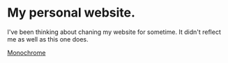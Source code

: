 # My personal website.

I've been thinking about chaning my website for sometime. It didn't reflect me as well as this one does.

[Monochrome](https://ogunb.github.io)
